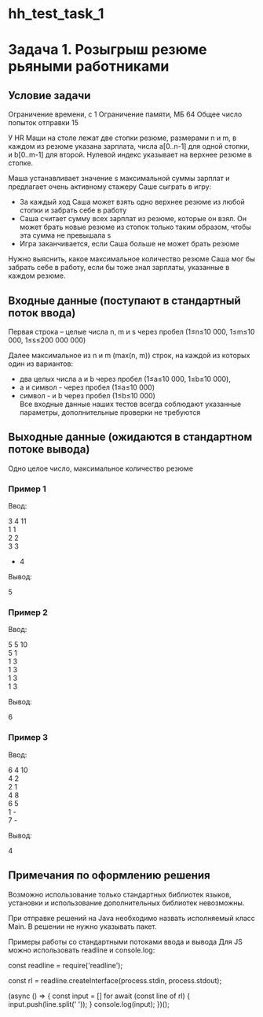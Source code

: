 # hh_test_task_1
# Задача 1. Розыгрыш резюме рьяными работниками
## Условие задачи

Ограничение времени, с 1
Ограничение памяти, МБ 64
Общее число попыток отправки 15

У HR Маши на столе лежат две стопки резюме, размерами n и m, в каждом из резюме указана зарплата, числа a[0..n-1] для одной стопки, и b[0..m-1] для второй. Нулевой индекс указывает на верхнее резюме в стопке.

Маша устанавливает значение s максимальной суммы зарплат и предлагает очень активному стажеру Саше сыграть в игру:

- За каждый ход Саша может взять одно верхнее резюме из любой стопки и забрать себе в работу
- Саша считает сумму всех зарплат из резюме, которые он взял. Он может брать новые резюме из стопок только таким образом, чтобы эта сумма не превышала s
- Игра заканчивается, если Саша больше не может брать резюме

Нужно выяснить, какое максимальное количество резюме Саша мог бы забрать себе в работу, если бы тоже знал зарплаты, указанные в каждом резюме.

## Входные данные (поступают в стандартный поток ввода)

Первая строка – целые числа n, m и s через пробел (1≤n≤10 000, 1≤m≤10 000, 1≤s≤200 000 000)

Далее максимальное из n и m (max(n, m)) строк, на каждой из которых один из вариантов:

- два целых числа a и b через пробел (1≤a≤10 000, 1≤b≤10 000),  
- a и символ - через пробел (1≤a≤10 000)  
- символ - и b через пробел (1≤b≤10 000)  
  Все входные данные наших тестов всегда соблюдают указанные параметры, дополнительные проверки не требуются  

## Выходные данные (ожидаются в стандартном потоке вывода)  

Одно целое число, максимальное количество резюме  

### Пример 1  

Ввод:  

3 4 11  
1 1  
2 2  
3 3   
- 4  

Вывод:

5

### Пример 2

Ввод:  

5 5 10  
5 1  
1 3  
1 3  
1 3  
1 3  

Вывод:  

6  

### Пример 3  

Ввод:  

6 4 10  
4 2  
2 1  
4 8  
6 5  
1 -  
7 -  

Вывод:  

4  

## Примечания по оформлению решения

Возможно использование только стандартных библиотек языков, установки и использование дополнительных библиотек невозможны.

При отправке решений на Java необходимо назвать исполняемый класс Main. В решении не нужно указывать пакет.

Примеры работы со стандартными потоками ввода и вывода
Для JS можно использовать readline и console.log:

const readline = require('readline');

const rl = readline.createInterface(process.stdin, process.stdout);

(async () => {
  const input = []
  for await (const line of rl) {
    input.push(line.split(' '));
  }
  console.log(input);
})();
